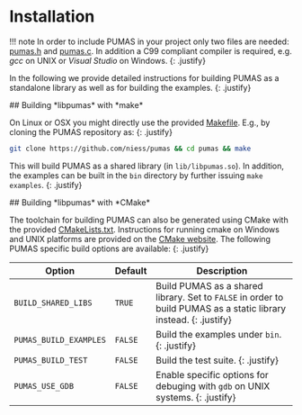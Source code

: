 # Installation

!!! note
    In order to include PUMAS in your project only two files are needed:
    [pumas.h](https://github.com/niess/pumas/blob/master/include/pumas.h) and
    [pumas.c](https://github.com/niess/pumas/blob/master/src/pumas.c).  In
    addition a C99 compliant compiler is required, e.g. *gcc* on UNIX or
    *Visual Studio* on Windows.
    {: .justify}

In the following we provide detailed instructions for building PUMAS as a
standalone library as well as for building the examples.
{: .justify}


<div markdown="1" class="shaded-box fancy">
## Building *libpumas* with *make*

On Linux or OSX you might directly use the provided
[Makefile](https://github.com/niess/pumas/blob/master/Makefile). E.g., by
cloning the PUMAS repository as:
{: .justify}
```bash
git clone https://github.com/niess/pumas && cd pumas && make
```
This will build PUMAS as a shared library (in `lib/libpumas.so`).
In addition, the examples can be built in the `bin` directory by further
issuing `make examples`.
{: .justify}
</div>


<div markdown="1" class="shaded-box fancy">
## Building *libpumas* with *CMake*

The toolchain for building PUMAS can also be generated using CMake with the
provided
[CMakeLists.txt](https://github.com/niess/pumas/blob/master/CMakeLists.txt).
Instructions for running cmake on Windows and UNIX platforms are provided on the
[CMake website](https://cmake.org/runningcmake/). The following PUMAS specific
build options are available:
{: .justify}

| Option | Default | Description |
|--------|---------|-------------|
|`BUILD_SHARED_LIBS`   |`TRUE` |Build PUMAS as a shared library. Set to `FALSE` in order to build PUMAS as a static library instead. {: .justify}|
|`PUMAS_BUILD_EXAMPLES`|`FALSE`|Build the examples under `bin`. {: .justify}|
|`PUMAS_BUILD_TEST`    |`FALSE`|Build the test suite. {: .justify}|
|`PUMAS_USE_GDB`       |`FALSE`|Enable specific options for debuging with `gdb` on UNIX systems. {: .justify}|
</div>
